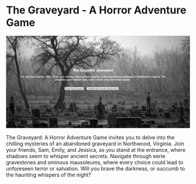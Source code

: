 # The Graveyard - A Horror Adventure Game


![Cover Image](image/cover.png)

The Graveyard: A Horror Adventure Game invites you to delve into the chilling mysteries of an abandoned graveyard in Northwood, Virginia. Join your friends, Sam, Emily, and Jessica, as you stand at the entrance, where shadows seem to whisper ancient secrets. Navigate through eerie gravestones and ominous mausoleums, where every choice could lead to unforeseen terror or salvation. Will you brave the darkness, or succumb to the haunting whispers of the night?


